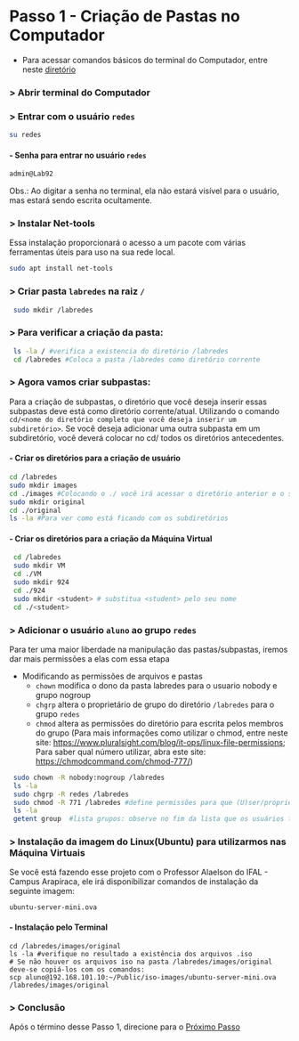 # Passo 1 - Criação de Pastas no Computador
- Para acessar comandos básicos do terminal do Computador, entre neste [diretório](https://github.com/Josival/Grupo-6_PRIR-SRED/blob/main/Projeto/ComandosB%C3%A1sicos.md)


### > Abrir terminal do Computador


### > Entrar com o usuário ``redes``
```bash
su redes
```
#### - Senha para entrar no usuário ``redes``
```bash
admin@Lab92
```
Obs.: Ao digitar a senha no terminal, ela não estará visível para o usuário, mas estará sendo escrita ocultamente.


### > Instalar Net-tools
Essa instalação proporcionará o acesso a um pacote com várias ferramentas úteis para uso na sua rede local.
```bash
sudo apt install net-tools
```


### > Criar pasta ``labredes`` na raiz ``/``
```bash
 sudo mkdir /labredes
```


### > Para verificar a criação da pasta:
```bash
 ls -la / #verifica a existencia do diretório /labredes
 cd /labredes #Coloca a pasta /labredes como diretório corrente
```


### > Agora vamos criar subpastas:

Para a criação de subpastas, o diretório que você deseja inserir essas subpastas deve está como diretório corrente/atual. Utilizando o comando ``cd/<nome do diretório completo que você deseja inserir um subdiretório>``. Se você deseja adicionar uma outra subpasta em um subdiretório, você deverá colocar no cd/ todos os diretórios antecedentes.

#### - Criar os diretórios para a criação de usuário
 ```bash
 cd /labredes 
 sudo mkdir images
 cd ./images #Colocando o ./ você irá acessar o diretório anterior e o subdiretório que você quer acessar atualmente. Seria o mesmo que: cd /labredes/images
 sudo mkdir original 
 cd ./original
 ls -la #Para ver como está ficando com os subdiretórios
 ```
#### - Criar os diretórios para a criação da Máquina Virtual
```bash
 cd /labredes
 sudo mkdir VM
 cd ./VM
 sudo mkdir 924
 cd ./924
 sudo mkdir <student> # substitua <student> pelo seu nome
 cd ./<student>
```


### > Adicionar o usuário ``aluno`` ao grupo ``redes``
Para ter uma maior liberdade na manipulação das pastas/subpastas, iremos dar mais permissões a elas com essa etapa 

* Modificando as permissões de arquivos e pastas
   * ``chown`` modifica o dono da pasta labredes para o usuario nobody e grupo nogroup
   * ``chgrp`` altera o proprietário de grupo do diretório ``/labredes`` para o grupo ``redes``
   * ``chmod`` altera as permissões do diretório para escrita pelos membros do grupo (Para mais informações como utilizar o chmod, entre neste site: https://www.pluralsight.com/blog/it-ops/linux-file-permissions; Para saber qual número utilizar, abra este site: https://chmodcommand.com/chmod-777/)
```bash
 sudo chown -R nobody:nogroup /labredes
 ls -la
 sudo chgrp -R redes /labredes
 sudo chmod -R 771 /labredes #define permissões para que (U)ser/proprietário possa ler, escrever e executar. (G)roup pode ler, escrever e executar. (O)outros não podem ler, não podem escrever e podem executar
 ls -la
 getent group  #lista grupos: observe no fim da lista que os usuários também possuem grupos
```


### > Instalação da imagem do Linux(Ubuntu) para utilizarmos nas Máquina Virtuais

Se você está fazendo esse projeto com o Professor Alaelson do IFAL - Campus Arapiraca, ele irá disponibilizar comandos de instalação da seguinte imagem:
```
ubuntu-server-mini.ova
```

#### - Instalação pelo Terminal 

```shell
cd /labredes/images/original
ls -la #verifique no resultado a existência dos arquivos .iso
# Se não houver os arquivos iso na pasta /labredes/images/original deve-se copiá-los com os comandos:
scp aluno@192.168.101.10:~/Public/iso-images/ubuntu-server-mini.ova /labredes/images/original
```


### > Conclusão
Após o término desse Passo 1, direcione para o [Próximo Passo](https://github.com/Josival/Grupo-6_PRIR-SRED/blob/main/Projeto/PC's/PC1/Passo2.md)
